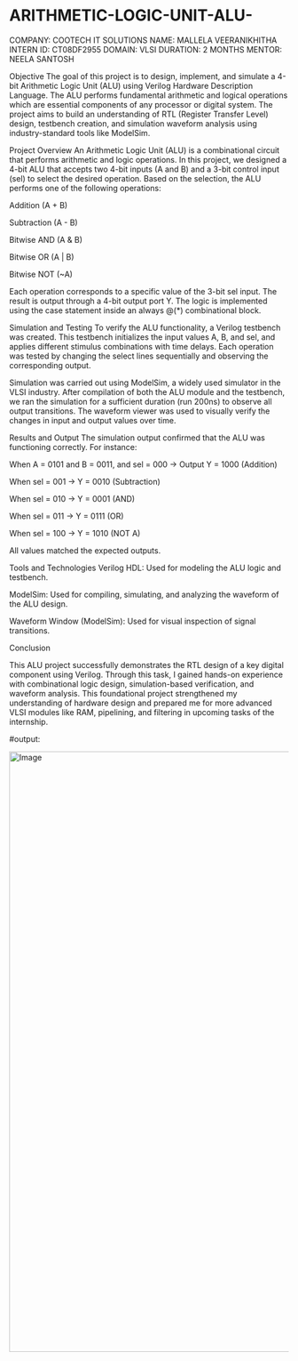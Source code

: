 # ARITHMETIC-LOGIC-UNIT-ALU-

COMPANY: COOTECH IT SOLUTIONS
NAME: MALLELA VEERANIKHITHA
INTERN ID: CT08DF2955
DOMAIN: VLSI
DURATION: 2 MONTHS
MENTOR: NEELA SANTOSH


Objective
The goal of this project is to design, implement, and simulate a 4-bit Arithmetic Logic Unit (ALU) using Verilog Hardware Description Language. The ALU performs fundamental arithmetic and logical operations which are essential components of any processor or digital system. The project aims to build an understanding of RTL (Register Transfer Level) design, testbench creation, and simulation waveform analysis using industry-standard tools like ModelSim.

Project Overview
An Arithmetic Logic Unit (ALU) is a combinational circuit that performs arithmetic and logic operations. In this project, we designed a 4-bit ALU that accepts two 4-bit inputs (A and B) and a 3-bit control input (sel) to select the desired operation. Based on the selection, the ALU performs one of the following operations:

Addition (A + B)

Subtraction (A - B)

Bitwise AND (A & B)

Bitwise OR (A | B)

Bitwise NOT (~A)

Each operation corresponds to a specific value of the 3-bit sel input. The result is output through a 4-bit output port Y. The logic is implemented using the case statement inside an always @(*) combinational block.

Simulation and Testing
To verify the ALU functionality, a Verilog testbench was created. This testbench initializes the input values A, B, and sel, and applies different stimulus combinations with time delays. Each operation was tested by changing the select lines sequentially and observing the corresponding output.

Simulation was carried out using ModelSim, a widely used simulator in the VLSI industry. After compilation of both the ALU module and the testbench, we ran the simulation for a sufficient duration (run 200ns) to observe all output transitions. The waveform viewer was used to visually verify the changes in input and output values over time.

Results and Output
The simulation output confirmed that the ALU was functioning correctly. For instance:

When A = 0101 and B = 0011, and sel = 000 → Output Y = 1000 (Addition)

When sel = 001 → Y = 0010 (Subtraction)

When sel = 010 → Y = 0001 (AND)

When sel = 011 → Y = 0111 (OR)

When sel = 100 → Y = 1010 (NOT A)

All values matched the expected outputs.

 Tools and Technologies
Verilog HDL: Used for modeling the ALU logic and testbench.

ModelSim: Used for compiling, simulating, and analyzing the waveform of the ALU design.

Waveform Window (ModelSim): Used for visual inspection of signal transitions.

Conclusion

This ALU project successfully demonstrates the RTL design of a key digital component using Verilog. Through this task, I gained hands-on experience with combinational logic design, simulation-based verification, and waveform analysis. This foundational project strengthened my understanding of hardware design and prepared me for more advanced VLSI modules like RAM, pipelining, and filtering in upcoming tasks of the internship.


#output:

<img width="1920" height="1080" alt="Image" src="https://github.com/user-attachments/assets/2e5abb3c-5768-45bf-9249-c4cf63775a3d" />
